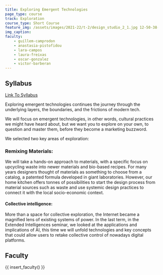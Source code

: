 ```yaml
---
title: Exploring Emergent Technologies
page_type: course
track: Exploration
course_type: Short Course
feature_img: /assets/images/2021-22/t-2/design_studio_2_1.jpg 12-50-38-702.jpg
img_caption: 
faculty: 
    - guillem-camprodon
    - anastasia-pistofidou
    - lara-campos
    - laura-freixas
    - oscar-gonzalez
    - victor-barberan
---
```


## Syllabus

[Link To Syllabus](https://docs.google.com/presentation/d/1QODc18kcKJHMR1JPomLnv8kLDw6A_v-fiLpebF2Ra9w/edit#slide=id.g125ad6570cd_0_0)


Exploring emergent technologies continues the journey through the underlying layers, the boundaries, and the frictions of modern tech.

We will focus on emergent technologies, in other words, cultural practices we might have heard about, but we want you to explore on your own, to question and master them, before they become a marketing buzzword.

We selected two key areas of exploration:

### Remixing Materials:

We will take a hands-on approach to materials, with a specific focus on upcycling waste into newer materials and bio-based recipes. For many years designers thought of materials as something to choose from a catalog, a patented formula developed in giant laboratories. However, our home kitchen offers tonnes of possibilities to start the design process from material sources such as waste and use systemic design practices to connect it with the local socio-economic context.

#### Collective intelligence:

More than a space for collective exploration, the Internet became a magnified lens of existing systems of power. In the last term, in the Extended Intelligences seminar, we looked at the applications and implications of AI, this time we will unfold technologies and key concepts that could allow users to retake collective control of nowadays digital platforms.  

## Faculty

{{ insert_faculty() }}
